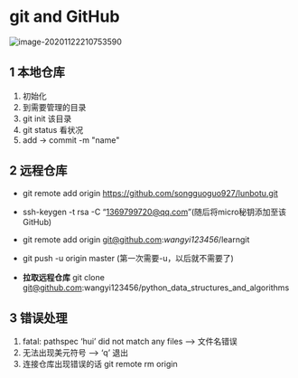# git and GitHub

![image-20201122210753590](https://i.loli.net/2020/11/22/G9oCa6ZkRhyO5Xq.png)

## 1 本地仓库

1. 初始化
2. 到需要管理的目录
3. git init 该目录
4. git status  看状况
5. add -> commit -m "name"

## 2 远程仓库

- git remote add origin https://github.com/songguoguo927/lunbotu.git

- ssh-keygen -t rsa -C “1369799720@qq.com”(随后将micro秘钥添加至该GitHub)
- git remote add origin git@github.com:*wangyi123456*/learngit
- git push -u origin master (第一次需要-u，以后就不需要了)
- **拉取远程仓库** git clone git@github.com:wangyi123456/python_data_structures_and_algorithms

## 3 错误处理

1. fatal: pathspec ‘hui’ did not match any files —> 文件名错误
2. 无法出现美元符号 —> ‘q’ 退出
3. 连接仓库出现错误的话 git remote rm origin



